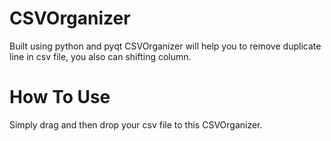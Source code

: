 # CSVOrganizer
Built using python and pyqt
CSVOrganizer will help you to remove duplicate line in csv file, you also can shifting column.

# How To Use
Simply drag and then drop your csv file to this CSVOrganizer.
